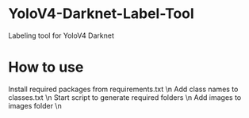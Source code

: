 # YoloV4-Darknet-Label-Tool
Labeling tool for YoloV4 Darknet
# How to use
Install required packages from requirements.txt \n
Add class names to classes.txt \n
Start script to generate required folders \n
Add images to images folder \n
